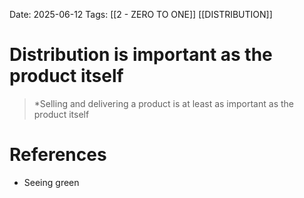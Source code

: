 Date: 2025-06-12
Tags: [[2 - ZERO TO ONE]] [[DISTRIBUTION]] 

# Distribution is important as the product itself

>*Selling and delivering a product is at least as important as the product itself 
# References 
- Seeing green